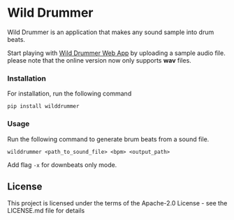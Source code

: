 # Wild Drummer

Wild Drummer is an application that makes any sound sample into drum beats. 

Start playing with [Wild Drummer Web App](https://onebotstudio.herokuapp.com/) by uploading a sample audio file.
please note that the online version now only supports **wav** files.


### Installation

For installation, run the following command

    pip install wilddrummer

### Usage

Run the following command to generate brum beats from a sound file.

    wilddrummer <path_to_sound_file> <bpm> <output_path>
Add flag `-x` for downbeats only mode.


## License
This project is licensed under the terms of the Apache-2.0 License - see the LICENSE.md file for details
